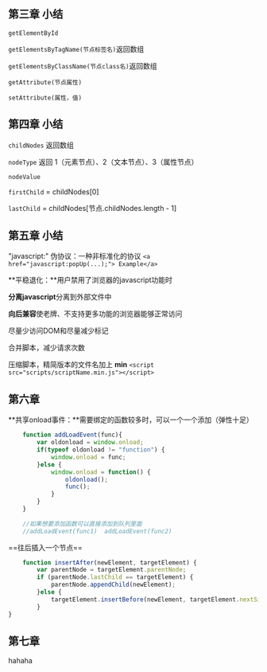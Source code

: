 第三章 小结
---------------
`getElementById`

`getElementsByTagName(节点标签名)`返回数组

`getElementsByClassName(节点class名)`返回数组

`getAttribute(节点属性)`

`setAttribute(属性，值)`


第四章 小结
--------------
`childNodes` 返回数组


`nodeType` 返回 1（元素节点）、2（文本节点）、3（属性节点）

`nodeValue` 

`firstChild` = childNodes[0]

`lastChild` = childNodes[节点.childNodes.length - 1]

第五章 小结
--------------
"javascript:" 伪协议：一种非标准化的协议
`<a href="javascript:popUp(...);"> Example</a>`

**平稳退化：**用户禁用了浏览器的javascript功能时


**分离javascript**分离到外部文件中

**向后兼容**使老牌、不支持更多功能的浏览器能够正常访问

尽量少访问DOM和尽量减少标记

合并脚本，减少请求次数

压缩脚本，精简版本的文件名加上 **min**
`<script src="scripts/scriptName.min.js"></script>`

第六章
---------------
**共享onload事件：**需要绑定的函数较多时，可以一个一个添加（弹性十足）

```javascript
	function addLoadEvent(func){
		var oldonload = window.onload;
		if(typeof oldonload != "function") {
			window.onload = func;
		}else {
			window.onload = function() {
				oldonload();
				func();
			}
		}
	}
	
	//如果想要添加函数可以直接添加到队列里面
	//addLoadEvent(func1)  addLoadEvent(func2)
```

==往后插入一个节点==

```javascript
	function insertAfter(newElement, targetElement) {
		var parentNode = targetElement.parentNode;
		if (parentNode.lastChild == targetElement) {
			parentNode.appendChild(newElement);
		}else {
			targetElement.insertBefore(newElement, targetElement.nextSibling);
		}
}
```

第七章
------------

hahaha